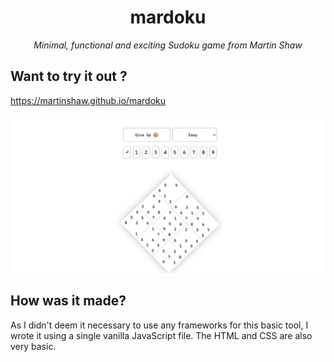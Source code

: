 <center>
  <h1>mardoku</h1>
  <i>Minimal, functional and exciting Sudoku game from Martin Shaw</i>
</center>

## Want to try it out ?
https://martinshaw.github.io/mardoku

![](martinshaw.github.io_mardoku_.png)

## How was it made?

As I didn't deem it necessary to use any frameworks for this basic tool, I wrote it using a single vanilla JavaScript file. The HTML and CSS are also very basic.

